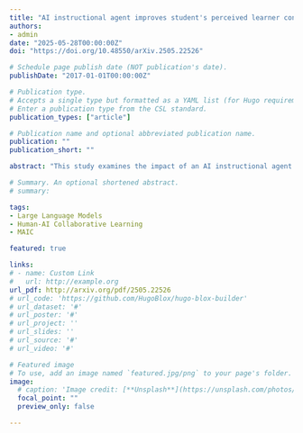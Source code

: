 ```yaml
---
title: "AI instructional agent improves student's perceived learner control and learning outcome: empirical evidence from a randomized controlled trial"
authors:
- admin
date: "2025-05-28T00:00:00Z"
doi: "https://doi.org/10.48550/arXiv.2505.22526"

# Schedule page publish date (NOT publication's date).
publishDate: "2017-01-01T00:00:00Z"

# Publication type.
# Accepts a single type but formatted as a YAML list (for Hugo requirements).
# Enter a publication type from the CSL standard.
publication_types: ["article"]

# Publication name and optional abbreviated publication name.
publication: ""
publication_short: ""

abstract: "This study examines the impact of an AI instructional agent on students' perceived learner control and academic performance in a medium demanding course with lecturing as the main teaching strategy. Based on a randomized controlled trial, three instructional conditions were compared: a traditional human teacher, a self-paced MOOC with chatbot support, and an AI instructional agent capable of delivering lectures and responding to questions in real time. Students in the AI instructional agent group reported significantly higher levels of perceived learner control compared to the other groups. They also completed the learning task more efficiently and engaged in more frequent interactions with the instructional system. Regression analyzes showed that perceived learner control positively predicted post-test performance, with behavioral indicators such as reduced learning time and higher interaction frequency supporting this relationship. These findings suggest that AI instructional agents, when designed to support personalized pace and responsive interaction, can enhance both students' learning experience and learning outcomes."

# Summary. An optional shortened abstract.
# summary: 

tags:
- Large Language Models
- Human-AI Collaborative Learning
- MAIC

featured: true

links:
# - name: Custom Link
#   url: http://example.org
url_pdf: http://arxiv.org/pdf/2505.22526
# url_code: 'https://github.com/HugoBlox/hugo-blox-builder'
# url_dataset: '#'
# url_poster: '#'
# url_project: ''
# url_slides: ''
# url_source: '#'
# url_video: '#'

# Featured image
# To use, add an image named `featured.jpg/png` to your page's folder. 
image:
  # caption: 'Image credit: [**Unsplash**](https://unsplash.com/photos/s9CC2SKySJM)'
  focal_point: ""
  preview_only: false

---
```


<!-- This work is driven by the results in my [previous paper](/publication/conference-paper/) on LLMs.

{{% callout note %}}
Create your slides in Markdown - click the *Slides* button to check out the example.
{{% /callout %}}

Add the publication's **full text** or **supplementary notes** here. You can use rich formatting such as including [code, math, and images](https://docs.hugoblox.com/content/writing-markdown-latex/). -->
